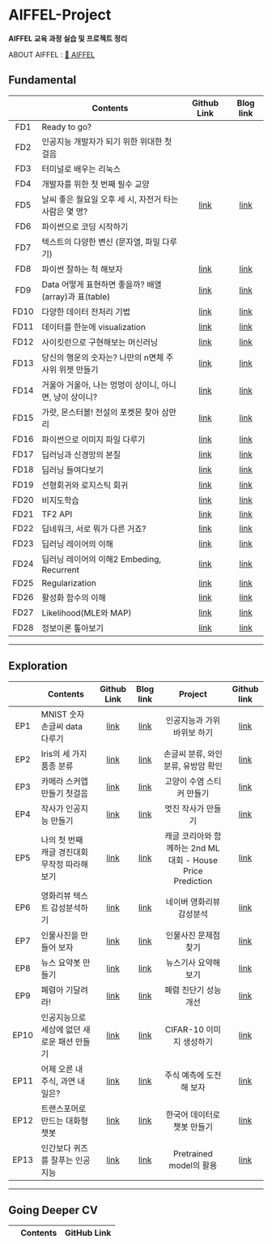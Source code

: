 

# AIFFEL-Project
__AIFFEL 교육 과정 실습 및 프로젝트 정리__

ABOUT AIFFEL : [:school: AIFFEL](https://aiffel.io/)  

## Fundamental
||Contents|Github Link|Blog link|
|:----:|----|:----:|:----:|
|FD1|Ready to go?|
|FD2|인공지능 개발자가 되기 위한 위대한 첫걸음|
|FD3|터미널로 배우는 리눅스|
|FD4|개발자를 위한 첫 번째 필수 교양|
|FD5|날씨 좋은 월요일 오후 세 시, 자전거 타는 사람은 몇 명?|[link](https://github.com/Rogan-J/Aiffel_project/blob/main/Fundamental/Fundamental_05.md)|[link](https://jm-develope-note.tistory.com/16)
|FD6|파이썬으로 코딩 시작하기|
|FD7|텍스트의 다양한 변신 (문자열, 파일 다루기)|
|FD8|파이썬 잘하는 척 해보자|[link](https://github.com/Rogan-J/Aiffel_project/blob/main/Fundamental/Fundamental_08.md)|[link](https://jm-develope-note.tistory.com/2?category=529453)
|FD9|Data 어떻게 표현하면 좋을까? 배열(array)과 표(table)|[link](https://github.com/Rogan-J/Aiffel_project/blob/main/Fundamental/Fundamental_09.md)|[link](https://jm-develope-note.tistory.com/3?category=529453)
|FD10|다양한 데이터 전처리 기법|[link](https://github.com/Rogan-J/Aiffel_project/blob/main/Fundamental/Fundamental_10.md)|[link](https://jm-develope-note.tistory.com/4?category=529453)
|FD11|데이터를 한눈에 visualization|[link](https://github.com/Rogan-J/Aiffel_project/blob/main/Fundamental/Fundamental_11.md)|[link](https://jm-develope-note.tistory.com/6?category=529453)
|FD12|사이킷런으로 구현해보는 머신러닝|[link](https://github.com/Rogan-J/Aiffel_project/blob/main/Fundamental/Fundamental_12.md)|[link](https://jm-develope-note.tistory.com/11?category=529453)
|FD13|당신의 행운의 숫자는? 나만의 n면체 주사위 위젯 만들기|[link](https://github.com/Rogan-J/Aiffel_project/blob/main/Fundamental/Fundamental_13.md)|[link](https://jm-develope-note.tistory.com/15)
|FD14|거울아 거울아, 나는 멍멍이 상이니, 아니면, 냥이 상이니?|[link](https://github.com/Rogan-J/Aiffel_project/blob/main/Fundamental/Fundamental_14.md)|[link](https://jm-develope-note.tistory.com/24)
|FD15|가랏, 몬스터볼! 전설의 포켓몬 찾아 삼만리|[link](https://github.com/Rogan-J/Aiffel_project/blob/main/Fundamental/Fundamental_15.md)|[link](https://jm-develope-note.tistory.com/26)
|FD16|파이썬으로 이미지 파일 다루기|[link](https://github.com/Rogan-J/Aiffel_project/blob/main/Fundamental/Fundamental_16.md)|[link](https://jm-develope-note.tistory.com/31)
|FD17|딥러닝과 신경망의 본질|[link](https://github.com/Rogan-J/Aiffel_project/blob/main/Fundamental/Fundamental_17.md)|[link](https://jm-develope-note.tistory.com/37)
|FD18|딥러닝 들여다보기|[link](https://github.com/Rogan-J/Aiffel_project/blob/main/Fundamental/Fundamental_18.md)|[link](https://jm-develope-note.tistory.com/39)
|FD19|선형회귀와 로지스틱 회귀|[link](https://github.com/Rogan-J/Aiffel_project/blob/main/Fundamental/fundamental_19.md)|[link](https://jm-develope-note.tistory.com/41)
|FD20|비지도학습|[link](https://github.com/Rogan-J/Aiffel_project/blob/main/Fundamental/Fundamental_20.md)|[link](https://jm-develope-note.tistory.com/46)
|FD21|TF2 API|[link](https://github.com/Rogan-J/Aiffel_project/blob/main/Fundamental/Fundamental_21.md)|[link](https://jm-develope-note.tistory.com/51)
|FD22|딥네워크, 서로 뭐가 다른 거죠?|[link](https://github.com/Rogan-J/Aiffel_project/blob/main/Fundamental/Fundamental_22.md)|[link](https://jm-develope-note.tistory.com/62)
|FD23|딥러닝 레이어의 이해|[link](https://github.com/Rogan-J/Aiffel_project/blob/main/Fundamental/Fundamental_23.md)|[link](https://jm-develope-note.tistory.com/65)
|FD24|딥러닝 레이어의 이해2 Embeding, Recurrent|[link](https://github.com/Rogan-J/Aiffel_project/blob/main/Fundamental/Fundamental_24.md)|[link](https://jm-develope-note.tistory.com/69)
|FD25|Regularization|[link](https://github.com/Rogan-J/Aiffel_project/blob/main/Fundamental/Fundamental_25.md)|[link](https://jm-develope-note.tistory.com/73)
|FD26|활성화 함수의 이해|[link](https://github.com/Rogan-J/Aiffel_project/blob/main/Fundamental/Fundamental_26.md)|[link](https://jm-develope-note.tistory.com/76)
|FD27|Likelihood(MLE와 MAP)|[link](https://github.com/Rogan-J/Aiffel_project/blob/main/Fundamental/Fundamental_27.md)|[link](https://jm-develope-note.tistory.com/81)
|FD28|정보이론 톺아보기|[link]()|[link]()

----
## Exploration
||Contents|Github Link|Blog link|Project|Github link|
|:----:|----|:----:|:----:|:----:|:----:|
|EP1|MNIST 숫자 손글씨 data 다루기 |[link](https://github.com/Rogan-J/Aiffel_project/blob/main/Exploration/Exploration01.md)|[link](https://jm-develope-note.tistory.com/5?category=529454)|인공지능과 가위바위보 하기|[link](https://github.com/Rogan-J/Aiffel_project/blob/main/Exploration/project/Exploration01.ipynb)
|EP2|Iris의  세 가지 품종 분류|[link](https://github.com/Rogan-J/Aiffel_project/blob/main/Exploration/Exploration_02.md)|[link](https://jm-develope-note.tistory.com/10?category=529454)|손글씨 분류, 와인 분류, 유방암 확인|[link](https://github.com/Rogan-J/Aiffel_project/blob/main/Exploration/project/Exploration02.ipynb)|[link]()
|EP3|카메라 스커앱 만들기 첫걸음|[link](https://github.com/Rogan-J/Aiffel_project/blob/main/Exploration/Exploration_03.md)|[link](https://jm-develope-note.tistory.com/20)|고양이 수염 스티커 만들기|[link](https://github.com/Rogan-J/Aiffel_project/blob/main/Exploration/project/Exploration03.ipynb)
|EP4|작사가 인공지능 만들기|[link](https://github.com/Rogan-J/Aiffel_project/blob/main/Exploration/Exploration_04.md)|[link](https://jm-develope-note.tistory.com/25)|멋진 작사가 만들기|[link](https://github.com/Rogan-J/Aiffel_project/blob/main/Exploration/project/Exploration04.ipynb)
|EP5|나의 첫 번째 캐글 경진대회 무작정 따라해보기|[link](https://github.com/Rogan-J/Aiffel_project/blob/main/Exploration/Exploration_05.md)|[link](https://jm-develope-note.tistory.com/36)|캐글 코리아와 함께하는 2nd ML 대회 - House Price Prediction|[link](https://github.com/Rogan-J/Aiffel_project/blob/main/Exploration/project/%5BE-05%5DHouse%20Price%20Prediction.ipynb)
|EP6|영화리뷰 텍스트 감성분석하기|[link](https://github.com/Rogan-J/Aiffel_project/blob/main/Exploration/Exploration_06.md)|[link](https://jm-develope-note.tistory.com/38)|네이버 영화리뷰 감성분석|[link](https://github.com/Rogan-J/Aiffel_project/blob/main/Exploration/project/%5BE-06%5D%EB%84%A4%EC%9D%B4%EB%B2%84%20%EC%98%81%ED%99%94%EB%A6%AC%EB%B7%B0%20%EA%B0%90%EC%84%B1%EB%B6%84%EC%84%9D.ipynb)
|EP7|인물사진을 만들어 보자|[link](https://github.com/Rogan-J/Aiffel_project/blob/main/Exploration/Exploration_07.md)|[link](https://jm-develope-note.tistory.com/category/AIFFEL/exploration)|인물사진 문제점찾기|[link](https://github.com/Rogan-J/Aiffel_project/blob/main/Exploration/project/%5BE-07%5D%EC%9D%B8%EB%AC%BC%20%EB%AA%A8%EB%93%9C%20%EB%AC%B8%EC%A0%9C%EC%A0%90%20%EC%B0%BE%EA%B8%B0.ipynb)
|EP8|뉴스 요약봇  만들기|[link](https://github.com/Rogan-J/Aiffel_project/blob/main/Exploration/Exploration_08.md)|[link](https://jm-develope-note.tistory.com/49)|뉴스기사 요약해보기|[link](https://github.com/Rogan-J/Aiffel_project/blob/main/Exploration/project/%5BE-08%5D%EB%89%B4%EC%8A%A4%20%EC%9A%94%EC%95%BD%EB%B4%87%20%EB%A7%8C%EB%93%A4%EA%B8%B0.ipynb)
|EP9|폐렴아 기달려라!|[link](https://github.com/Rogan-J/Aiffel_project/blob/main/Exploration/Exploration_09.md)|[link](https://jm-develope-note.tistory.com/55)|폐렴 진단기 성능개선|[link](https://github.com/Rogan-J/Aiffel_project/blob/main/Exploration/project/%5BE-09%5D%ED%8F%90%EB%A0%B4%20%EC%A7%84%EB%8B%A8%EA%B8%B0%20%EC%84%B1%EB%8A%A5%20%EA%B0%9C%EC%84%A0.ipynb)
|EP10|인공지능으로 세상에 없던 새로운 패션 만들기|[link](https://github.com/Rogan-J/Aiffel_project/blob/main/Exploration/Exploration_10.md)|[link](https://jm-develope-note.tistory.com/67)|CIFAR-10 이미지 생성하기|[link](https://github.com/Rogan-J/Aiffel_project/blob/main/Exploration/project/%5BE-10%5DCIFAR10%20%EC%83%9D%EC%84%B1%EA%B8%B0.ipynb)
|EP11|어제 오른 내 주식, 과연 내일은?|[link](https://github.com/Rogan-J/Aiffel_project/blob/main/Exploration/Exploration_11.md)|[link](https://jm-develope-note.tistory.com/71)|주식 예측에 도전해 보자|[link](https://github.com/Rogan-J/Aiffel_project/blob/main/Exploration/project/%5BE-11%5D%EC%A3%BC%EC%8B%9D%20%EC%98%88%EC%B8%A1%EC%97%90%20%EB%8F%84%EC%A0%84%ED%95%B4%20%EB%B3%B4%EC%9E%90.ipynb)
|EP12|트랜스포머로 만드는 대화형 챗봇|[link](https://github.com/Rogan-J/Aiffel_project/blob/main/Exploration/Exploration_12.md)|[link](https://jm-develope-note.tistory.com/78)|한국어 데이터로 챗봇 만들기|[link](https://github.com/Rogan-J/Aiffel_project/blob/main/Exploration/project/%5BE-12%5D%ED%95%9C%EA%B5%AD%EC%96%B4%20%EB%8D%B0%EC%9D%B4%ED%84%B0%EB%A1%9C%20%EC%B1%97%EB%B4%87%EB%A7%8C%EB%93%A4%EA%B8%B0.ipynb)
|EP13|인간보다 퀴즈를 잘푸는 인공지능|[link](https://github.com/Rogan-J/Aiffel_project/blob/main/Exploration/Exploration_13.md)|[link](https://jm-develope-note.tistory.com/83)|Pretrained model의 활용|[link](https://github.com/Rogan-J/Aiffel_project/blob/main/Exploration/project/%5BE-13%5DPretrained%20model%EC%9D%98%20%ED%99%9C%EC%9A%A9.ipynb)

----
## Going Deeper CV
||Contents|GitHub Link|
|:----:|----|:----:|







